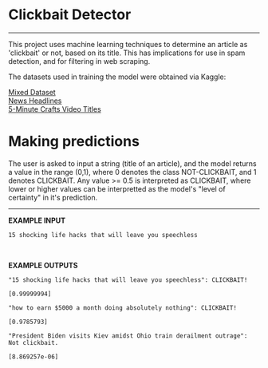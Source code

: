 # Clickbait Detector
***
This project uses machine learning techniques to determine an article as 'clickbait' or not, based on its title. This has implications for use in spam detection, and for filtering in web scraping. 

The datasets used in training the model were obtained via Kaggle:

[Mixed Dataset](https://www.kaggle.com/datasets/amananandrai/clickbait-dataset?select=clickbait_data.csv) <br>
[News Headlines](https://www.kaggle.com/datasets/therohk/million-headlines) <br>
[5-Minute Crafts Video Titles](https://www.kaggle.com/datasets/shivamb/5minute-crafts-video-views-dataset)
<br>
# Making predictions
The user is asked to input a string (title of an article), and the model returns a value in the range (0,1), 
where 0 denotes the class NOT-CLICKBAIT, and 1 denotes CLICKBAIT. Any value >= 0.5 is interpreted as CLICKBAIT, 
where lower or higher values can be interpretted as the model's "level of certainty" in it's prediction. 
<br>
***
**EXAMPLE INPUT**
```
15 shocking life hacks that will leave you speechless
```
<br>

**EXAMPLE OUTPUTS**
```
"15 shocking life hacks that will leave you speechless": CLICKBAIT!

[0.99999994]
```
```
"how to earn $5000 a month doing absolutely nothing": CLICKBAIT!

[0.9785793]
```
```
"President Biden visits Kiev amidst Ohio train derailment outrage": Not clickbait.

[8.869257e-06]
```


